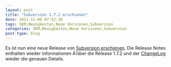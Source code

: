 ```yaml
---
layout: post
title: "Subversion 1.7.2 erschienen"
date: 2011-12-06 07:52:38
tags: SKM,Neuigkeiten,Neue Versionen,Subversion
categories: SKM,Neuigkeiten,Neue Versionen,Subversion
post-type: blog
---
```

Es ist nun eine neue Release von <a href="http://svn.haxx.se/users/archive-2011-12/0059.shtml">Subversion erschienen</a>. Die Release Notes enthalten wieder informationen Ã¼ber die Release 1.7.2 und der <a href="http://svn.apache.org/repos/asf/subversion/tags/1.7.2/CHANGES">ChangeLog</a> wieder die genauen Details.